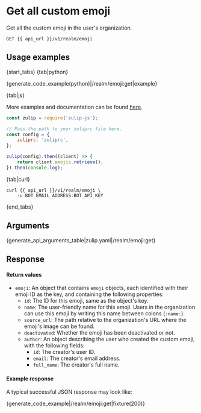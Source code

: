 # Get all custom emoji

Get all the custom emoji in the user's organization.

`GET {{ api_url }}/v1/realm/emoji`

## Usage examples

{start_tabs}
{tab|python}

{generate_code_example(python)|/realm/emoji:get|example}

{tab|js}

More examples and documentation can be found [here](https://github.com/zulip/zulip-js).
```js
const zulip = require('zulip-js');

// Pass the path to your zuliprc file here.
const config = {
    zuliprc: 'zuliprc',
};

zulip(config).then((client) => {
    return client.emojis.retrieve();
}).then(console.log);
```

{tab|curl}

```
curl {{ api_url }}/v1/realm/emoji \
    -u BOT_EMAIL_ADDRESS:BOT_API_KEY
```

{end_tabs}

## Arguments

{generate_api_arguments_table|zulip.yaml|/realm/emoji:get}

## Response

#### Return values

* `emoji`: An object that contains `emoji` objects, each identified with their
    emoji ID as the key, and containing the following properties:
    * `id`: The ID for this emoji, same as the object's key.
    * `name`: The user-friendly name for this emoji. Users in the organization
        can use this emoji by writing this name between colons (`:name:`).
    * `source_url`: The path relative to the organization's URL where the
        emoji's image can be found.
    * `deactivated`: Whether the emoji has been deactivated or not.
    * `author`: An object describing the user who created the custom emoji,
        with the following fields:
        * `id`: The creator's user ID.
        * `email`: The creator's email address.
        * `full_name`: The creator's full name.


#### Example response

A typical successful JSON response may look like:

{generate_code_example|/realm/emoji:get|fixture(200)}
